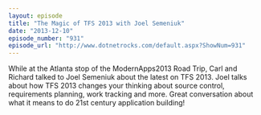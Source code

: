 ```yaml
---
layout: episode
title: "The Magic of TFS 2013 with Joel Semeniuk"
date: "2013-12-10"
episode_number: "931"
episode_url: "http://www.dotnetrocks.com/default.aspx?ShowNum=931"
---
```


While at the Atlanta stop of the ModernApps2013 Road Trip, Carl and Richard talked to Joel Semeniuk about the latest on TFS 2013. Joel talks about how TFS 2013 changes your thinking about source control, requirements planning, work tracking and more. Great conversation about what it means to do 21st century application building!

